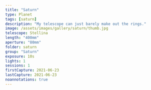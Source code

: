 ```yaml
---
title: "Saturn"
type: Planet
tags: [saturn]
description: "My telescope can just barely make out the rings."
image: /assets/images/gallery/saturn/thumb.jpg
telescope: Stellina
length: "400mm"
aperture: "80mm"
folder: saturn
group: "Saturn"
exposure: 10s
lights: 1
sessions: 1
firstCapture: 2021-06-23 
lastCapture: 2021-06-23
noannotations: true
---
```

